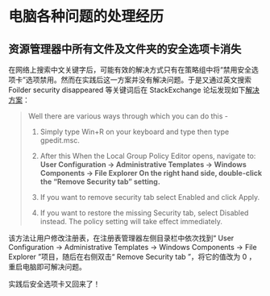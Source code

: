# 电脑各种问题的处理经历



## 资源管理器中所有文件及文件夹的安全选项卡消失

在网络上搜索中文关键字后，可能有效的解决方式只有在策略组中将“禁用安全选项卡”选项禁用。然而在实践后这一方案并没有解决问题。于是又通过英文搜索 Foilder security disappeared 等关键词后在 StackExchange 论坛发现如下[解决方案](https://superuser.com/questions/1522576/windows-10-security-tab-missing-from-file-properties)：

> Well there are various ways through which you can do this -
>
> 1) Simply type Win+R on your keyboard and type then type gpedit.msc.
>
> 2) After this When the Local Group Policy Editor opens, navigate to: **User Configuration -> Administrative Templates -> Windows Components -> File Explorer On the right hand side, double-click the “Remove Security tab” setting.**
>
> 3) If you want to remove security tab select Enabled and click Apply.
>
> 4) If you want to restore the missing Security tab, select Disabled instead. The policy setting will take effect immediately.

该方法让用户修改注册表，在注册表管理器左侧目录栏中依次找到“ User Configuration -> Administrative Templates -> Windows Components -> File Explorer ”项目，随后在右侧双击“ Remove Security tab ”，将它的值改为 0 ，重启电脑即可解决问题。

实践后安全选项卡又回来了！